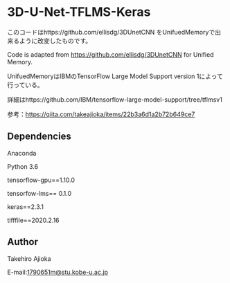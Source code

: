 # 3D-U-Net-TFLMS-Keras

このコードはhttps://github.com/ellisdg/3DUnetCNN をUnifuedMemoryで出来るように改変したものです。

Code is adapted from https://github.com/ellisdg/3DUnetCNN for Unified Memory.

UnifuedMemoryはIBMのTensorFlow Large Model Support version 1によって行っている。

詳細はhttps://github.com/IBM/tensorflow-large-model-support/tree/tflmsv1

参考：https://qiita.com/takeajioka/items/22b3a6d1a2b72b649ce7

## Dependencies
Anaconda

Python 3.6

tensorflow-gpu==1.10.0

tensorfow-lms== 0.1.0

keras==2.3.1

tifffile==2020.2.16

## Author
Takehiro Ajioka

E-mail:1790651m@stu.kobe-u.ac.jp

